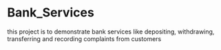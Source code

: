 # Bank_Services
this project is to demonstrate bank services like depositing, withdrawing, transferring and recording complaints from customers
